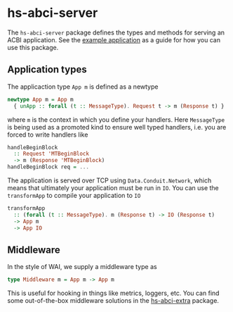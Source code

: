 # hs-abci-server

The `hs-abci-server` package defines the types and methods for serving an ACBI application. See 
the [example application](https://github.com/f-o-a-m/hs-abci/tree/master/hs-abci-example) as a guide for how you can use this package.

## Application types
The applicaction type `App m` is defined as a newtype

```haskell
newtype App m = App m
  { unApp :: forall (t :: MessageType). Request t -> m (Response t) } 
```

where `m` is the context in which you define your handlers. Here `MessageType` is being used as a promoted kind to ensure well
typed handlers, i.e. you are forced to write handlers like

```haskell
handleBeginBlock
  :: Request 'MTBeginBlock
  -> m (Response 'MTBeginBlock)
handleBeginBlock req = ...
```

The application is served over TCP using `Data.Conduit.Network`, which means that ultimately your application must be run
in `IO`. You can use the `transformApp` to compile your application to `IO`

```haskell
transformApp
  :: (forall (t :: MessageType). m (Response t) -> IO (Response t)
  -> App m
  -> App IO
```

## Middleware
In the style of WAI, we supply a middleware type as

```haskell
type Middleware m = App m -> App m
```

This is useful for hooking in things like metrics, loggers, etc. You can find some out-of-the-box middleware solutions in
the [hs-abci-extra](https://github.com/f-o-a-m/hs-abci/tree/master/hs-abci-extra) package.
